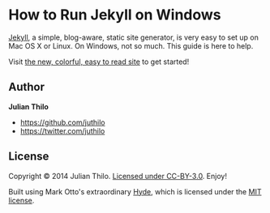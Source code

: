 How to Run Jekyll on Windows
============================

[Jekyll](http://jekyllrb.com), a simple, blog-aware, static site generator, is very easy to set up on Mac OS X or Linux. On Windows, not so much. This guide is here to help.

Visit [the new, colorful, easy to read site](http://jekyll-windows.juthilo.com) to get started!

## Author

**Julian Thilo** 

* <https://github.com/juthilo>
* <https://twitter.com/juthilo>

## License

Copyright &copy; 2014 Julian Thilo. [Licensed under CC-BY-3.0](LICENSE). Enjoy!
 
Built using Mark Otto's extraordinary [Hyde](http://hyde.getpoole.com), which is licensed under the [MIT license](https://github.com/juthilo/run-jekyll-on-windows/blob/gh-pages/LICENSE-hyde.md).
